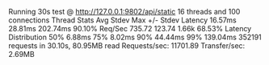 Running 30s test @ http://127.0.0.1:9802/api/static
  16 threads and 100 connections
  Thread Stats   Avg      Stdev     Max   +/- Stdev
    Latency    16.57ms   28.81ms 202.74ms   90.10%
    Req/Sec   735.72    123.74     1.66k    68.53%
  Latency Distribution
     50%    6.88ms
     75%    8.02ms
     90%   44.44ms
     99%  139.04ms
  352191 requests in 30.10s, 80.95MB read
Requests/sec:  11701.89
Transfer/sec:      2.69MB
